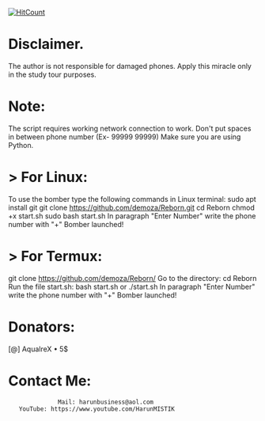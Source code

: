 
[![HitCount](http://hits.dwyl.io/4nat/Reborn.svg)](http://hits.dwyl.io/4nat/Reborn)

# Disclaimer.
The author is not responsible for damaged phones. Apply this miracle only in the study tour purposes.

# Note:
 The script requires working network connection to work.
 Don't put spaces in between phone number (Ex- 99999 99999)
 Make sure you are using Python.

# > For Linux:
To use the bomber type the following commands in Linux terminal:
 sudo apt install git
 git clone https://github.com/demoza/Reborn.git
 cd Reborn
 chmod +x start.sh
 sudo bash start.sh
 In paragraph "Enter Number" write the phone number with "+"
 Bomber launched!

# > For Termux:
git clone https://github.com/demoza/Reborn/
 Go to the directory:
 cd Reborn
 Run the file start.sh: bash start.sh or ./start.sh
 In paragraph "Enter Number" write the phone number with "+"
 Bomber launched!
# Donators:
 [@] AqualreX • 5$

# Contact Me:
                  Mail: harunbusiness@aol.com 
       YouTube: https://www.youtube.com/HarunMISTIK
